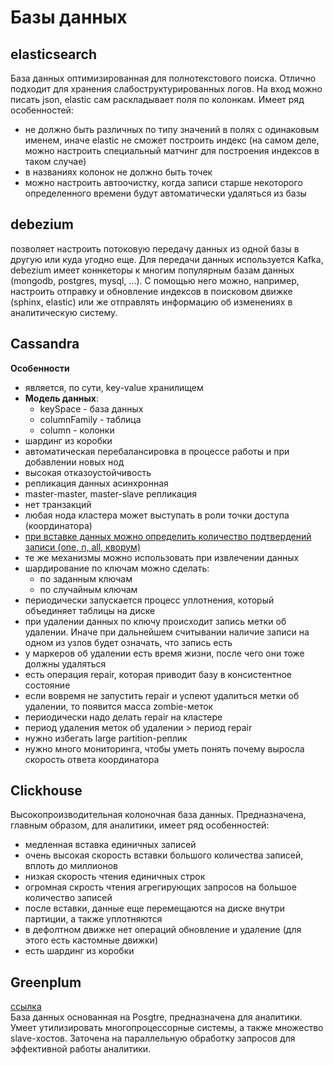 # Базы данных

## elasticsearch
База данных оптимизированная для полнотекстового поиска. Отлично подходит для хранения слабоструктурированных логов. На вход можно писать json, elastic сам раскладывает поля по колонкам. Имеет ряд особенностей:
 - не должно быть различных по типу значений в полях с одинаковым именем, иначе elastic не сможет построить индекс (на самом деле, можно настроить специальный матчинг для построения индексов в таком случае)  
 - в названиях колонок не должно быть точек  
 - можно настроить автоочистку, когда записи старше некоторого определенного времени будут автоматически удаляться из базы  

## debezium
позволяет настроить потоковую передачу данных из одной базы в другую или куда угодно еще.
Для передачи данных используется Kafka, debezium имеет коннкеторы к многим популярным базам данных (mongodb, postgres, mysql, ...).
С помощью него можно, например, настроить отправку и обновление индексов в поисковом движке (sphinx, elastic) или же отправлять
информацию об изменениях в аналитическую систему.

## Cassandra
**Особенности**
 - является, по сути, key-value хранилищем
 - **Модель данных**:
   - keySpace - база данных
   - columnFamily -  таблица
   - column - колонки
 - шардинг из коробки  
 - автоматическая перебалансировка в процессе работы и при добавлении новых нод  
 - высокая отказоустойчивость  
 - репликация данных асинхронная  
 - master-master, master-slave репликация  
 - нет транзакций  
 - любая нода кластера может выступать в роли точки доступа (координатора)  
 - [при вставке данных можно определить количество подтвердений записи (one, n, all, кворум)](https://www.dropbox.com/s/lsx3xutos7cz1p9/%D0%A1%D0%BA%D1%80%D0%B8%D0%BD%D1%88%D0%BE%D1%82%202018-10-25%2001.07.28.png?dl=0)  
 - те же механизмы можно использовать при извлечении данных  
 - шардирование по ключам можно сделать:  
   - по заданным ключам  
   - по случайным ключам  
 - периодически запускается процесс уплотнения, который объединяет таблицы на диске  
 - при удалении данных по ключу происходит запись метки об удалении.
   Иначе при дальнейшем считывании наличие записи на одном из узлов
   будет означать, что запись есть  
 - у маркеров об удалении есть время жизни, после чего они тоже должны удаляться  
 - есть операция repair, которая приводит базу в консистентное состояние
 - если вовремя не запустить repair и успеют удалиться метки об удалении,
   то появится масса zombie-меток  
 - периодически надо делать repair на кластере  
 - период удаления меток об удалении > период repair  
 - нужно избегать large partition-реплик  
 - нужно много мониторинга, чтобы уметь понять почему выросла скорость ответа координатора  

## Clickhouse
Высокопроизводительная колоночная база данных. Предназначена, главным образом, для аналитики,
имеет ряд особенностей:
 - медленная вставка единичных записей
 - очень высокая скорость вставки большого количества записей, вплоть до миллионов
 - низкая скорость чтения единичных строк
 - огромная скрость чтения агрегирующих запросов на большое количество записей
 - после вставки, данные еще перемещаются на диске внутри партиции, а также уплотняются
 - в дефолтном движке нет операций обновление и удаление (для этого есть кастомные движки)
 - есть шардинг из коробки

## Greenplum
[ссылка](https://greenplum.org/)  
База данных основанная на Posgtre, предназначена для аналитики. Умеет утилизировать многопроцессорные системы, а также множество slave-хостов. Заточена на параллельную обработку запросов для эффективной работы аналитики.
